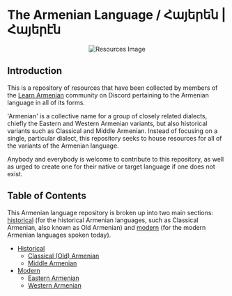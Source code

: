 # The Armenian Language / Հայերեն | Հայերէն

<div align="center">
    <section>
        <img src="https://user-images.githubusercontent.com/56321034/178072582-7cf6a882-e6a8-4e3f-a6e0-00e8ffe60f97.png" alt="Resources Image"/>
    </section>
</div>

## Introduction

This is a repository of resources that have been collected by members of the [Learn Armenian](https://discord.gg/xwgAysRrZU) community on Discord pertaining to the Armenian language in all of its forms.

'Armenian' is a collective name for a group of closely related dialects, chiefly the Eastern and Western Armenian variants, but also historical variants such as Classical and Middle Armenian. Instead of focusing on a single, particular dialect, this repository seeks to house resources for all of the variants of the Armenian language.

Anybody and everybody is welcome to contribute to this repository, as well as urged to create one for their native or target language if one does not exist.

## Table of Contents

This Armenian language repository is broken up into two main sections: [historical](Historical/README.md) (for the historical Armenian languages, such as Classical Armenian, also known as Old Armenian) and [modern](Historical/README.md) (for the modern Armenian languages spoken today).

- [Historical](Historical/README.md)
  - [Classical (Old) Armenian](Historical/Classical%20Armenian/README.md)
  - [Middle Armenian](Historical/Middle%20Armenian/README.md)
- [Modern](Modern/README.md)
  - [Eastern Armenian](Modern/Eastern%20Armenian/README.md)
  - [Western Armenian](Modern/Western%20Armenian/README.md)
